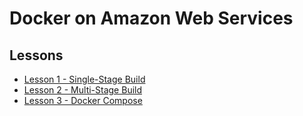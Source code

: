 # Docker on Amazon Web Services

## Lessons

- [Lesson 1 - Single-Stage Build](lesson-1)
- [Lesson 2 - Multi-Stage Build](lesson-2)
- [Lesson 3 - Docker Compose](lesson-3)
